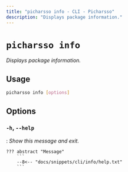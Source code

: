 ```yaml
---
title: "picharsso info - CLI - Picharsso"
description: "Displays package information."
---
```


# `picharsso info`

*Displays package information.*

## Usage

```bash
picharsso info [options]
```

## Options

### `-h`, `--help`
:   *Show this message and exit.*

    ??? abstract "Message"
        ```
        --8<-- "docs/snippets/cli/info/help.txt"
        ```
        
